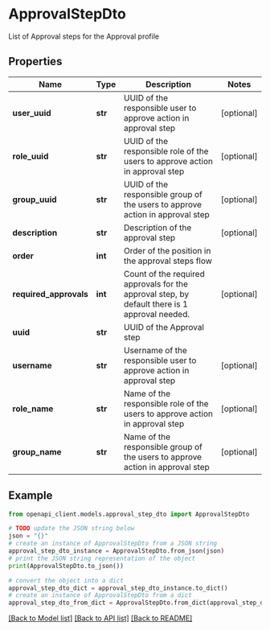 # ApprovalStepDto

List of Approval steps for the Approval profile

## Properties

Name | Type | Description | Notes
------------ | ------------- | ------------- | -------------
**user_uuid** | **str** | UUID of the responsible user to approve action in approval step | [optional] 
**role_uuid** | **str** | UUID of the responsible role of the users to approve action in approval step | [optional] 
**group_uuid** | **str** | UUID of the responsible group of the users to approve action in approval step | [optional] 
**description** | **str** | Description of the approval step | [optional] 
**order** | **int** | Order of the position in the approval steps flow | 
**required_approvals** | **int** | Count of the required approvals for the approval step, by default there is 1 approval needed. | [optional] 
**uuid** | **str** | UUID of the Approval step | 
**username** | **str** | Username of the responsible user to approve action in approval step | [optional] 
**role_name** | **str** | Name of the responsible role of the users to approve action in approval step | [optional] 
**group_name** | **str** | Name of the responsible group of the users to approve action in approval step | [optional] 

## Example

```python
from openapi_client.models.approval_step_dto import ApprovalStepDto

# TODO update the JSON string below
json = "{}"
# create an instance of ApprovalStepDto from a JSON string
approval_step_dto_instance = ApprovalStepDto.from_json(json)
# print the JSON string representation of the object
print(ApprovalStepDto.to_json())

# convert the object into a dict
approval_step_dto_dict = approval_step_dto_instance.to_dict()
# create an instance of ApprovalStepDto from a dict
approval_step_dto_from_dict = ApprovalStepDto.from_dict(approval_step_dto_dict)
```
[[Back to Model list]](../README.md#documentation-for-models) [[Back to API list]](../README.md#documentation-for-api-endpoints) [[Back to README]](../README.md)


